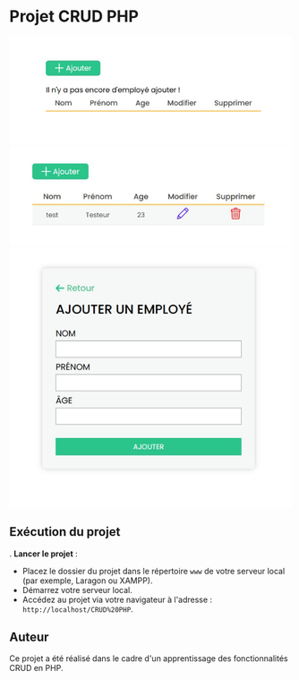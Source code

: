 # Projet CRUD PHP

![Exécution du projet](images/images.jpg)
![Liste des employés](images/crud.jpg)
![Ajouter un employé](images/ajout.jpg)
    

## Exécution du projet

. **Lancer le projet** :
   - Placez le dossier du projet dans le répertoire `www` de votre serveur local (par exemple, Laragon ou XAMPP).
   - Démarrez votre serveur local.
   - Accédez au projet via votre navigateur à l'adresse : `http://localhost/CRUD%20PHP`.


## Auteur

Ce projet a été réalisé dans le cadre d'un apprentissage des fonctionnalités CRUD en PHP.
